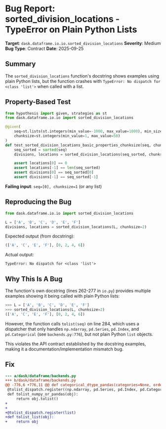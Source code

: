 # Bug Report: sorted_division_locations - TypeError on Plain Python Lists

**Target**: `dask.dataframe.io.io.sorted_division_locations`
**Severity**: Medium
**Bug Type**: Contract
**Date**: 2025-09-25

## Summary

The `sorted_division_locations` function's docstring shows examples using plain Python lists, but the function crashes with `TypeError: No dispatch for <class 'list'>` when called with a list.

## Property-Based Test

```python
from hypothesis import given, strategies as st
from dask.dataframe.io.io import sorted_division_locations

@given(
    seq=st.lists(st.integers(min_value=-1000, max_value=1000), min_size=1, max_size=100),
    chunksize=st.integers(min_value=1, max_value=50)
)
def test_sorted_division_locations_basic_properties_chunksize(seq, chunksize):
    seq_sorted = sorted(seq)
    divisions, locations = sorted_division_locations(seq_sorted, chunksize=chunksize)

    assert locations[0] == 0
    assert locations[-1] == len(seq_sorted)
    assert divisions[0] == seq_sorted[0]
    assert divisions[-1] == seq_sorted[-1]
```

**Failing input**: `seq=[0], chunksize=1` (or any list)

## Reproducing the Bug

```python
from dask.dataframe.io.io import sorted_division_locations

L = ['A', 'B', 'C', 'D', 'E', 'F']
divisions, locations = sorted_division_locations(L, chunksize=2)
```

Expected output (from docstring):
```python
(['A', 'C', 'E', 'F'], [0, 2, 4, 6])
```

Actual output:
```
TypeError: No dispatch for <class 'list'>
```

## Why This Is A Bug

The function's own docstring (lines 262-277 in `io.py`) provides multiple examples showing it being called with plain Python lists:

```python
>>> L = ['A', 'B', 'C', 'D', 'E', 'F']
>>> sorted_division_locations(L, chunksize=2)
(['A', 'C', 'E', 'F'], [0, 2, 4, 6])
```

However, the function calls `tolist(seq)` on line 284, which uses a dispatcher that only handles `np.ndarray`, `pd.Series`, `pd.Index`, and `pd.Categorical` (see `backends.py:776`), but not plain Python `list` objects.

This violates the API contract established by the docstring examples, making it a documentation/implementation mismatch bug.

## Fix

```diff
--- a/dask/dataframe/backends.py
+++ b/dask/dataframe/backends.py
@@ -776,6 +776,11 @@ def categorical_dtype_pandas(categories=None, ordered=False):
 @tolist_dispatch.register((np.ndarray, pd.Series, pd.Index, pd.Categorical))
 def tolist_numpy_or_pandas(obj):
     return obj.tolist()
+
+
+@tolist_dispatch.register(list)
+def tolist_list(obj):
+    return obj
```